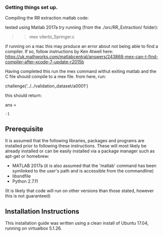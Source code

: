 ### Getting things set up.
Compiling the RR extraction matlab code:

tested using Matlab 2017a
try running (from the ./src/RR_Extraction/ folder):

>> mex viterbi_Springer.c

if running on a mac this may produce an error about not being able to find a
compiler. If so, follow instructions by Ken Atwell here: https://uk.mathworks.com/matlabcentral/answers/243868-mex-can-t-find-compiler-after-xcode-7-update-r2015b

Having completed this run the mex command withut exiting matlab and the C file
should compile to a mex file. from here, run:

challenge('../../validation_dataset/a0001')

this should return:

ans =

    -1

## Prerequisite

It is assumed that the following libraries, packages and programs are installed
prior to following these instructions. These will most likely be already
installed or can be easily installed via a package manager such as apt-get or
homebrew:

- MATLAB 2017a (it is also assumed that the 'matlab' command has been symlinked
to the user's path and is accessible from the commandline)
- libsndfile
- Python 2.7.11

(It is likely that code will run on other versions than those stated, however
this is not guaranteed)



## Installation Instructions

This installation guide was written using a clean install of Ubuntu 17.04,
running on virtualbox 5.1.26.



